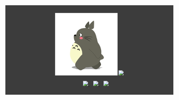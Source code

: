 <article style="display: block; background-color: #3c3c3c !important;padding: 10px !important;text-align: center !important; width: 100% !important;">
  <p style="background: #3c3c3c !important;">
    <img
      src="longmao.gif"
      height="195px" width="195px" />
    <picture>
        <source 
            srcset="https://github-readme-stats.vercel.app/api?username=ispace-top&show_icons=true&theme=dark"
            media="(prefers-color-scheme: dark)"/>
      <source
            srcset="https://github-readme-stats.vercel.app/api?username=ispace-top&show_icons=true"
            media="(prefers-color-scheme: light), (prefers-color-scheme: no-preference)"/>
      <img src="https://github-readme-stats.vercel.app/api?username=ispace-top&show_icons=true" />
  </picture>
</p>
  <p style="background: #3c3c3c !important; padding-left: 20px;">
      <a href="https://github.com/ispace-top" style="margin-left:20px">
        <img src="https://komarev.com/ghpvc/?username=ispace-top&color=brightgreen&label=👁%20Pageviews " />
      </a> &nbsp;&nbsp;
      <a href="https://www.ispace.top">
        <img src="https://img.shields.io/badge/📖%20Blog-www.ispace.top-brightness.svg" />
      </a>&nbsp;&nbsp;
      <a href="mailto:wapedkj@sina.com">
        <img src="https://img.shields.io/badge/📮%20Email-wapedkj@sina.com-brightness.svg" />
      </a>
  </p>
</article>
